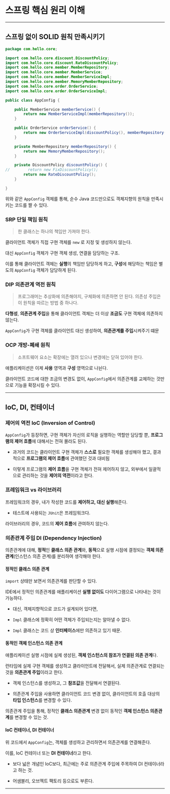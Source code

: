 # 스프링 핵심 원리 이해

---

## 스프링 없이 SOLID 원칙 만족시키기

```java
package com.hello.core;

import com.hello.core.discount.DiscountPolicy;
import com.hello.core.discount.RateDiscountPolicy;
import com.hello.core.member.MemberRepository;
import com.hello.core.member.MemberService;
import com.hello.core.member.MemberServiceImpl;
import com.hello.core.member.MemoryMemberRepository;
import com.hello.core.order.OrderService;
import com.hello.core.order.OrderServiceImpl;

public class AppConfig {

    public MemberService memberService() {
        return new MemberServiceImpl(memberRepository());
    }

    public OrderService orderService() {
        return new OrderServiceImpl(discountPolicy(), memberRepository());
    }

    private MemberRepository memberRepository() {
        return new MemoryMemberRepository();
    }

    private DiscountPolicy discountPolicy() {
//        return new FixDiscountPolicy();
        return new RateDiscountPolicy();
    }

}
```

위와 같은 `AppConfig` 객체를 통해, 순수 Java 코드만으로도 객체지향의 원칙을 만족시키는 코드를 짤 수 있다.

### SRP 단일 책임 원칙

> 한 클래스는 하나의 책임만 가져야 한다.

클라이언트 객체가 직접 구현 객체를 `new` 로 지정 및 생성하지 않는다.

대신 `AppConfig` 객체가 구현 객체 생성, 연결을 담당하는 구조.

이를 통해 클라이언트 객체는 **실행**의 책임만 담당하게 하고, **구성**에 해당하는 책임은 별도의 `AppConfig` 객체가 담당하게 된다.

### DIP 의존관계 역전 원칙

> 프로그래머는 추상화에 의존해야지, 구체화에 의존하면 안 된다. 의존성 주입은 이 원칙을 따르는 방법 중 하나다.

**다형성**, **의존관계 주입**을 통해 클라이언트 객체는 더 이상 **조금도** 구현 객체에 의존하지 않는다.

`AppConfig`가 구현 객체를 클라이언트 대신 생성하여, **의존관계를 주입**시켜주기 떄문

### OCP 개방-폐쇄 원칙

> 소프트웨어 요소는 확장에는 열려 있으나 변경에는 닫혀 있어야 한다.

애플리케이션은 이제 **사용** 영역과 **구성** 영역으로 나뉜다.

클라이언트 코드에 대한 조금의 변경도 없이, `AppConfig`에서 의존관계를 교체하는 것만으로 기능을 확장시킬 수 있다.

---

## IoC, DI, 컨테이너

### 제어의 역전 IoC (Inversion of Control)

`AppConfig`가 등장하면, 구현 객체가 자신의 로직을 실행하는 역할만 담당할 뿐, **프로그램의 제어 흐름**에 대해서는 전혀 몰라도 된다.

- 과거의 코드는 클라이언트 구현 객체가 **스스로** 필요한 객체를 생성해야 했고, 결과적으로 **프로그램의 제어 흐름**에 관여했던 것과 대비됨

- 이렇게 프로그램의 **제어 흐름**을 구현 객체가 전혀 제어하지 않고, 외부에서 일괄적으로 관리하는 것을 **제어의 역전**이라고 한다.

### 프레임워크 vs 라이브러리

프레임워크의 경우, 내가 작성한 코드를 **제어하고, 대신 실행**해준다.

- 테스트에 사용되는 `JUnit`은 프레임워크다.

라이브러리의 경우, 코드의 **제어 흐름**에 관여하지 않는다.

### 의존관계 주입 DI (Dependency Injection)

의존관계에 대해, **정적**인 **클래스 의존 관계**와, **동적**으로 실행 시점에 결정되는 **객체 의존 관계**(인스턴스 의존 관계)를 분리하여 생각해야 한다.

#### 정적인 클래스 의존 관계

`import` 상태만 보면서 의존관계를 판단할 수 있다.

IDE에서 정적인 의존관계를 애플리케이션 **실행 없이도** 다이어그램으로 나타내는 것이 가능하다.

- 대신, 객체지향적으로 코드가 설계되어 있다면,

- `Impl` 클래스에 정확히 어떤 객체가 주입되는지는 알아낼 수 없다.

- `Impl` 클래스는 코드 상 **인터페이스**에만 의존하고 있기 때문.

#### 동적인 객체 인스턴스 의존 관계

애플리케이션 실행 시점에 실제 생성된, **객체 인스턴스의 참조가 연결된 의존 관계**다.

런타임에 실제 구현 객체를 생성하고 클라이언트에 전달해서, 실제 의존관계로 연결되는 것을 **의존관계 주입**이라고 한다.

- 객체 인스턴스를 생성하고, 그 **참조값**을 전달해서 연결된다.

- 의존관계 주입을 사용하면 클라이언트 코드 변경 없이, 클라이언트의 호출 대상의 **타입 인스턴스**를 변경할 수 있다.

의존관계 주입을 통해, 정적인 **클래스 의존관계** 변경 없이 동적인 **객체 인스턴스 의존관계**를 변경할 수 있는 것.

#### IoC 컨테이너, DI 컨테이너

위 코드에서 `AppConfig`는, 객체를 생성하고 관리하면서 의존관계를 연결해준다.

이를, IoC 컨테이너 또는 **DI 컨테이너**라고 한다.

- 보다 넓은 개념인 IoC보다, 최근에는 주로 의존관계 주입에 주목하여 DI 컨테이너라고 하는 것.

- 어샘블리, 오브젝트 팩토리 등으로도 부른다.

---
